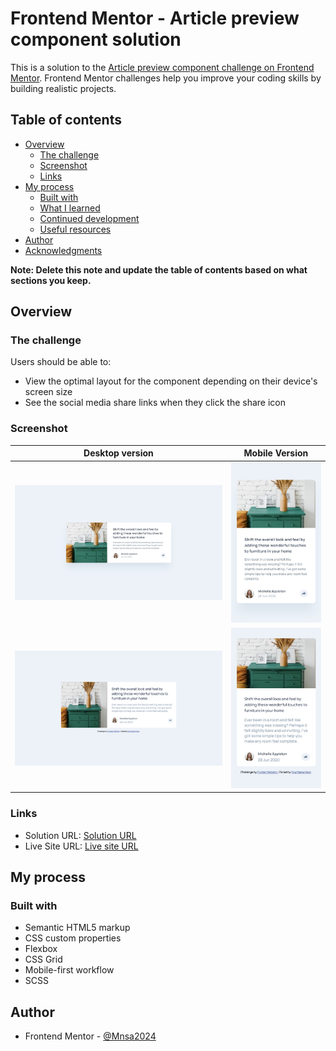 # Frontend Mentor - Article preview component solution

This is a solution to the [Article preview component challenge on Frontend Mentor](https://www.frontendmentor.io/challenges/article-preview-component-dYBN_pYFT). Frontend Mentor challenges help you improve your coding skills by building realistic projects.

## Table of contents

- [Overview](#overview)
  - [The challenge](#the-challenge)
  - [Screenshot](#screenshot)
  - [Links](#links)
- [My process](#my-process)
  - [Built with](#built-with)
  - [What I learned](#what-i-learned)
  - [Continued development](#continued-development)
  - [Useful resources](#useful-resources)
- [Author](#author)
- [Acknowledgments](#acknowledgments)

**Note: Delete this note and update the table of contents based on what sections you keep.**

## Overview

### The challenge

Users should be able to:

- View the optimal layout for the component depending on their device's screen size
- See the social media share links when they click the share icon

### Screenshot

| Desktop version                                   |                  Mobile Version                  |
| ------------------------------------------------- | :----------------------------------------------: |
| ![Design Screenshot](./design/desktop-design.jpg) | ![Design Screenshot](./design/mobile-design.jpg) |
| ![Solution Screenshot](./screenshot/desktop.jpeg) | ![Solution Screenshot](./screenshot/mobile.jpeg) |

### Links

- Solution URL: [Solution URL ](https://github.com/Mnsa2024/article-preview-component-master.git)
- Live Site URL: [Live site URL ](https://mnsa2024.github.io/article-preview-component-master/)

## My process

### Built with

- Semantic HTML5 markup
- CSS custom properties
- Flexbox
- CSS Grid
- Mobile-first workflow
- SCSS

## Author

- Frontend Mentor - [@Mnsa2024
  ](https://www.frontendmentor.io/profile/Mnsa2024)
